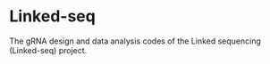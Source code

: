 # Linked-seq
The gRNA design and data analysis codes of the Linked sequencing (Linked-seq) project.
